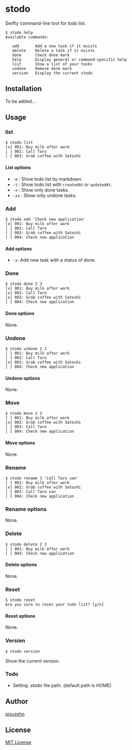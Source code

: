 # stodo
Swifty command-line tool for todo list.

```
$ stodo help
Available commands:

   add       Add a new task if it exists
   delete    Delete a task if it exists
   done      Check done mark
   help      Display general or command-specific help
   list      Show a list of your tasks
   undone    Remove done mark
   version   Display the current stodo
```

## Installation

To be added...

## Usage

### list
```
$ stodo list
[x] 001: Buy milk after work
[ ] 002: Call Taro
[ ] 003: Grab coffee with Satoshi
```
#### List options
- `-m` : Show todo list by markdown.
- `-t` : Show todo list with `createdAt` or `updatedAt`.
- `-x` : Show only done tasks.
- `-xx` : Show only undone tasks.

### Add
```
$ stodo add 'Check new application'
[x] 001: Buy milk after work
[ ] 002: Call Taro
[ ] 003: Grab coffee with Satoshi
[ ] 004: Check new application
```

#### Add options
- `-x`: Add new task with a status of done.

### Done
```
$ stodo done 2 3
[x] 001: Buy milk after work
[x] 002: Call Taro
[x] 003: Grab coffee with Satoshi
[ ] 004: Check new application
```

#### Done options
None.

### Undone
```
$ stodo undone 1 2
[ ] 001: Buy milk after work
[ ] 002: Call Taro
[x] 003: Grab coffee with Satoshi
[ ] 004: Check new application
```

#### Undone options
None.

### Move
```
$ stodo move 2 3
[ ] 001: Buy milk after work
[x] 002: Grab coffee with Satoshi
[ ] 003: Call Taro
[ ] 004: Check new application
```

#### Move options
None.

### Rename
```
$ stodo rename 3 'Call Taro san'
[ ] 001: Buy milk after work
[x] 002: Grab coffee with Satoshi
[ ] 003: Call Taro san
[ ] 004: Check new application
```

### Rename options
None.

### Delete
```
$ stodo delete 2 3
[ ] 001: Buy milk after work
[ ] 004: Check new application
```

#### Delete options
None.

### Reset
```
$ stodo reset
Are you sure to reset your todo list? [y/n]
```

#### Reset options
None.

### Version
```
$ stodo version
```
Show the current version.

### Todo
- Setting .stodo file path. (default path is HOME)

## Author
[pixyzehn](https://github.com/pixyzehn)

## License
[MIT License](https://github.com/pixyzehn/stodo/blob/master/LICENSE)
